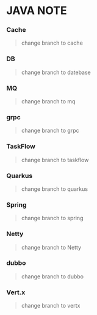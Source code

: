 # JAVA NOTE


### Cache
> change branch to cache

### DB
> change branch to datebase

### MQ
> change branch to mq

### grpc
> change branch to grpc

### TaskFlow
> change branch to taskflow

### Quarkus
> change branch to quarkus

### Spring
> change branch to spring

### Netty
> change branch to Netty

### dubbo
> change branch to dubbo

### Vert.x
> change branch to vertx




